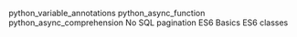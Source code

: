 python_variable_annotations
python_async_function
python_async_comprehension
No SQL
pagination
ES6 Basics
ES6 classes